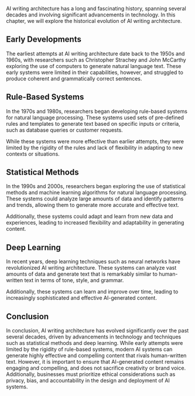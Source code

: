 

AI writing architecture has a long and fascinating history, spanning several decades and involving significant advancements in technology. In this chapter, we will explore the historical evolution of AI writing architecture.

Early Developments
------------------

The earliest attempts at AI writing architecture date back to the 1950s and 1960s, with researchers such as Christopher Strachey and John McCarthy exploring the use of computers to generate natural language text. These early systems were limited in their capabilities, however, and struggled to produce coherent and grammatically correct sentences.

Rule-Based Systems
------------------

In the 1970s and 1980s, researchers began developing rule-based systems for natural language processing. These systems used sets of pre-defined rules and templates to generate text based on specific inputs or criteria, such as database queries or customer requests.

While these systems were more effective than earlier attempts, they were limited by the rigidity of the rules and lack of flexibility in adapting to new contexts or situations.

Statistical Methods
-------------------

In the 1990s and 2000s, researchers began exploring the use of statistical methods and machine learning algorithms for natural language processing. These systems could analyze large amounts of data and identify patterns and trends, allowing them to generate more accurate and effective text.

Additionally, these systems could adapt and learn from new data and experiences, leading to increased flexibility and adaptability in generating content.

Deep Learning
-------------

In recent years, deep learning techniques such as neural networks have revolutionized AI writing architecture. These systems can analyze vast amounts of data and generate text that is remarkably similar to human-written text in terms of tone, style, and grammar.

Additionally, these systems can learn and improve over time, leading to increasingly sophisticated and effective AI-generated content.

Conclusion
----------

In conclusion, AI writing architecture has evolved significantly over the past several decades, driven by advancements in technology and techniques such as statistical methods and deep learning. While early attempts were limited by the rigidity of rule-based systems, modern AI systems can generate highly effective and compelling content that rivals human-written text. However, it is important to ensure that AI-generated content remains engaging and compelling, and does not sacrifice creativity or brand voice. Additionally, businesses must prioritize ethical considerations such as privacy, bias, and accountability in the design and deployment of AI systems.
